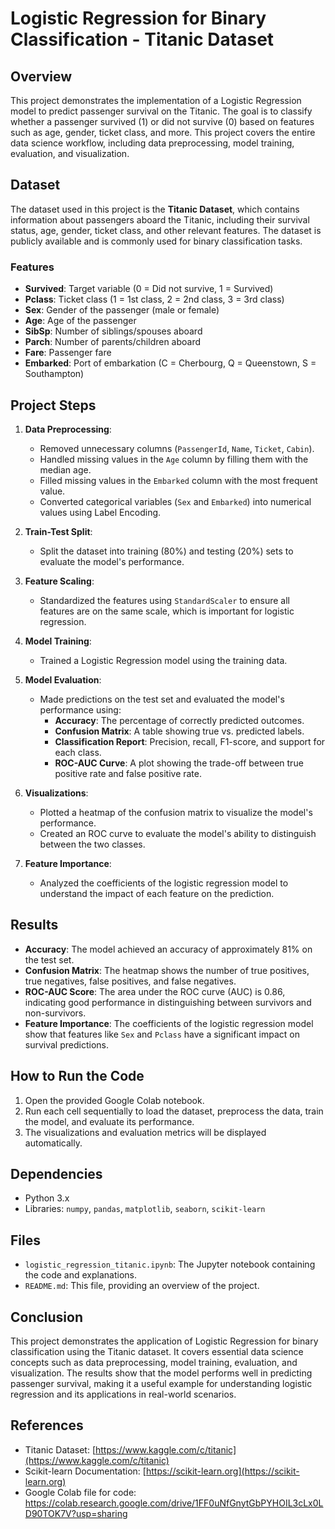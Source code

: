 # Logistic Regression for Binary Classification - Titanic Dataset

## Overview
This project demonstrates the implementation of a Logistic Regression model to predict passenger survival on the Titanic. The goal is to classify whether a passenger survived (1) or did not survive (0) based on features such as age, gender, ticket class, and more. This project covers the entire data science workflow, including data preprocessing, model training, evaluation, and visualization.

## Dataset
The dataset used in this project is the **Titanic Dataset**, which contains information about passengers aboard the Titanic, including their survival status, age, gender, ticket class, and other relevant features. The dataset is publicly available and is commonly used for binary classification tasks.

### Features
- **Survived**: Target variable (0 = Did not survive, 1 = Survived)
- **Pclass**: Ticket class (1 = 1st class, 2 = 2nd class, 3 = 3rd class)
- **Sex**: Gender of the passenger (male or female)
- **Age**: Age of the passenger
- **SibSp**: Number of siblings/spouses aboard
- **Parch**: Number of parents/children aboard
- **Fare**: Passenger fare
- **Embarked**: Port of embarkation (C = Cherbourg, Q = Queenstown, S = Southampton)

## Project Steps
1. **Data Preprocessing**:
   - Removed unnecessary columns (`PassengerId`, `Name`, `Ticket`, `Cabin`).
   - Handled missing values in the `Age` column by filling them with the median age.
   - Filled missing values in the `Embarked` column with the most frequent value.
   - Converted categorical variables (`Sex` and `Embarked`) into numerical values using Label Encoding.

2. **Train-Test Split**:
   - Split the dataset into training (80%) and testing (20%) sets to evaluate the model's performance.

3. **Feature Scaling**:
   - Standardized the features using `StandardScaler` to ensure all features are on the same scale, which is important for logistic regression.

4. **Model Training**:
   - Trained a Logistic Regression model using the training data.

5. **Model Evaluation**:
   - Made predictions on the test set and evaluated the model's performance using:
     - **Accuracy**: The percentage of correctly predicted outcomes.
     - **Confusion Matrix**: A table showing true vs. predicted labels.
     - **Classification Report**: Precision, recall, F1-score, and support for each class.
     - **ROC-AUC Curve**: A plot showing the trade-off between true positive rate and false positive rate.

6. **Visualizations**:
   - Plotted a heatmap of the confusion matrix to visualize the model's performance.
   - Created an ROC curve to evaluate the model's ability to distinguish between the two classes.

7. **Feature Importance**:
   - Analyzed the coefficients of the logistic regression model to understand the impact of each feature on the prediction.

## Results
- **Accuracy**: The model achieved an accuracy of approximately 81% on the test set.
- **Confusion Matrix**: The heatmap shows the number of true positives, true negatives, false positives, and false negatives.
- **ROC-AUC Score**: The area under the ROC curve (AUC) is 0.86, indicating good performance in distinguishing between survivors and non-survivors.
- **Feature Importance**: The coefficients of the logistic regression model show that features like `Sex` and `Pclass` have a significant impact on survival predictions.

## How to Run the Code
1. Open the provided Google Colab notebook.
2. Run each cell sequentially to load the dataset, preprocess the data, train the model, and evaluate its performance.
3. The visualizations and evaluation metrics will be displayed automatically.

## Dependencies
- Python 3.x
- Libraries: `numpy`, `pandas`, `matplotlib`, `seaborn`, `scikit-learn`

## Files
- `logistic_regression_titanic.ipynb`: The Jupyter notebook containing the code and explanations.
- `README.md`: This file, providing an overview of the project.

## Conclusion
This project demonstrates the application of Logistic Regression for binary classification using the Titanic dataset. It covers essential data science concepts such as data preprocessing, model training, evaluation, and visualization. The results show that the model performs well in predicting passenger survival, making it a useful example for understanding logistic regression and its applications in real-world scenarios.

## References
- Titanic Dataset: [https://www.kaggle.com/c/titanic](https://www.kaggle.com/c/titanic)
- Scikit-learn Documentation: [https://scikit-learn.org](https://scikit-learn.org)
- Google Colab file for code: https://colab.research.google.com/drive/1FF0uNfGnytGbPYHOIL3cLx0LD90TOK7V?usp=sharing
